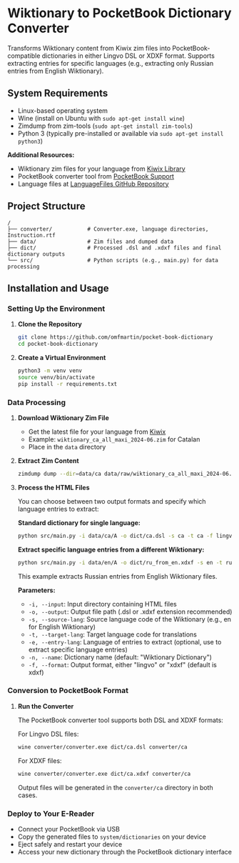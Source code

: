 # Wiktionary to PocketBook Dictionary Converter
Transforms Wiktionary content from Kiwix zim files into PocketBook-compatible dictionaries in either Lingvo DSL or XDXF format. Supports extracting entries for specific languages (e.g., extracting only Russian entries from English Wiktionary).

## System Requirements
- Linux-based operating system
- Wine (install on Ubuntu with `sudo apt-get install wine`)
- Zimdump from zim-tools (`sudo apt-get install zim-tools`)
- Python 3 (typically pre-installed or available via `sudo apt-get install python3`)

**Additional Resources:**
- Wiktionary zim files for your language from [Kiwix Library](https://library.kiwix.org/)
- PocketBook converter tool from [PocketBook Support](https://www.pocketbook-int.com/ge/support/pocketbook-touch)
- Language files at [LanguageFiles GitHub Repository](https://github.com/Markismus/LanguageFilesPocketbookConverter/tree/main)

## Project Structure
```
/
├── converter/           # Converter.exe, language directories, Instruction.rtf
├── data/                # Zim files and dumped data
├── dict/                # Processed .dsl and .xdxf files and final dictionary outputs
└── src/                 # Python scripts (e.g., main.py) for data processing
```

## Installation and Usage

### Setting Up the Environment
1. **Clone the Repository**
   ```bash
   git clone https://github.com/omfmartin/pocket-book-dictionary
   cd pocket-book-dictionary
   ```
2. **Create a Virtual Environment**
   ```bash
   python3 -m venv venv
   source venv/bin/activate
   pip install -r requirements.txt
   ```

### Data Processing
1. **Download Wiktionary Zim File**
   - Get the latest file for your language from [Kiwix](https://library.kiwix.org/)
   - Example: `wiktionary_ca_all_maxi_2024-06.zim` for Catalan
   - Place in the `data` directory

2. **Extract Zim Content**
   ```bash
   zimdump dump --dir=data/ca data/raw/wiktionary_ca_all_maxi_2024-06.zim
   ```

3. **Process the HTML Files**
   
   You can choose between two output formats and specify which language entries to extract:
   
   **Standard dictionary for single language:**
   ```bash
   python src/main.py -i data/ca/A -o dict/ca.dsl -s ca -t ca -f lingvo
   ```
   
   **Extract specific language entries from a different Wiktionary:**
   ```bash
   python src/main.py -i data/en/A -o dict/ru_from_en.xdxf -s en -t ru -e ru -f xdxf
   ```
   This example extracts Russian entries from English Wiktionary files.
   
   **Parameters:**
   - `-i, --input`: Input directory containing HTML files
   - `-o, --output`: Output file path (.dsl or .xdxf extension recommended)
   - `-s, --source-lang`: Source language code of the Wiktionary (e.g., en for English Wiktionary)
   - `-t, --target-lang`: Target language code for translations
   - `-e, --entry-lang`: Language of entries to extract (optional, use to extract specific language entries)
   - `-n, --name`: Dictionary name (default: "Wiktionary Dictionary")
   - `-f, --format`: Output format, either "lingvo" or "xdxf" (default is xdxf)

### Conversion to PocketBook Format
1. **Run the Converter**
   
   The PocketBook converter tool supports both DSL and XDXF formats:
   
   For Lingvo DSL files:
   ```bash
   wine converter/converter.exe dict/ca.dsl converter/ca
   ```
   
   For XDXF files:
   ```bash
   wine converter/converter.exe dict/ca.xdxf converter/ca
   ```
   
   Output files will be generated in the `converter/ca` directory in both cases.

### Deploy to Your E-Reader
- Connect your PocketBook via USB
- Copy the generated files to `system/dictionaries` on your device
- Eject safely and restart your device
- Access your new dictionary through the PocketBook dictionary interface
